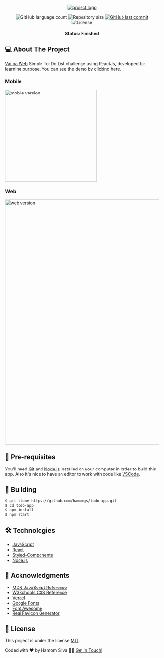 <p align="center">
  <a href="https://todo-app-hamomgs.vercel.app/">
    <img src="https://user-images.githubusercontent.com/88857655/184216373-b1625ea0-2c48-4bdc-b619-2f506ef8c947.png" alt="project logo" />
  </a>
</p>

<p align="center">
  <img alt="GitHub language count" src="https://img.shields.io/github/languages/count/hamomgs/todo-app?color=%2304D361" />

  <img alt="Repository size" src="https://img.shields.io/github/repo-size/hamomgs/todo-app">
  
  <a href="https://github.com/tgmarinho/README-ecoleta/commits/master">
    <img alt="GitHub last commit" src="https://img.shields.io/github/last-commit/hamomgs/todo-app">
  </a>
    
   <img alt="License" src="https://img.shields.io/badge/license-MIT-brightgreen">
</p>

<h4 align="center">Status: Finished</h4>

## 💻 About The Project
[Vai na Web](https://vainaweb.com.br) Simple To-Do List challenge using ReactJs, developed for learning purpose.
You can see the demo by clicking [here](https://todo-app-hamomgs.vercel.app/).

### Mobile

<img src="https://user-images.githubusercontent.com/88857655/184238954-436867d7-f2e3-400d-949a-c9e9f4f3803a.png" alt="mobile version" width="300px" />

### Web

<img src="https://user-images.githubusercontent.com/88857655/184235383-96e96bce-a51a-49ea-9f5e-746930d208b0.png" alt="web version" width="800px" />

## 🚀 Pre-requisites

You'll need [Git](https://git-scm.com) and [Node.js](https://nodejs.org) installed on your computer in order to build this app. Also it's nice to have an editor to work with code like [VSCode](https://code.visualstudio.com/).

## 🎲 Building

```bash
$ git clone https://github.com/hamomgs/todo-app.git
$ cd todo-app
$ npm install
$ npm start
```

## 🛠 Technologies

- [JavaScript](https://devdocs.io/javascript/)
- [React](https://pt-br.reactjs.org/)
- [Styled-Components](https://styled-components.com)
- [Node.js](https://nodejs.org/en/)

## 💚 Acknowledgments

* [MDN JavaScript Reference](https://developer.mozilla.org/pt-BR/docs/Web/JavaScript/Reference)
* [W3Schools CSS Reference](https://www.w3schools.com/cssref/)
* [Vercel](https://vercel.com)
* [Google Fonts](https://fonts.google.com)
* [Font Awesome](https://fontawesome.com)
* [Real Favicon Generator](https://realfavicongenerator.net)

## 📝 License

This project is under the license [MIT](https://github.com/hamomgs/todo-app/blob/main/LICENCE).

Coded with ❤ by Hamom Silva 👋🏽 [Get in Touch!](Https://www.linkedin.com/in/hamomgs/)

